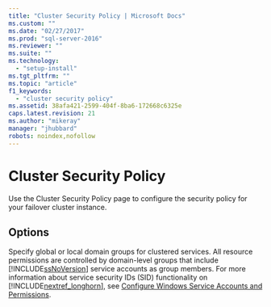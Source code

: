 ```yaml
---
title: "Cluster Security Policy | Microsoft Docs"
ms.custom: ""
ms.date: "02/27/2017"
ms.prod: "sql-server-2016"
ms.reviewer: ""
ms.suite: ""
ms.technology: 
  - "setup-install"
ms.tgt_pltfrm: ""
ms.topic: "article"
f1_keywords: 
  - "cluster security policy"
ms.assetid: 38afa421-2599-404f-8ba6-172668c6325e
caps.latest.revision: 21
ms.author: "mikeray"
manager: "jhubbard"
robots: noindex,nofollow
---
```

# Cluster Security Policy
  Use the Cluster Security Policy page to configure the security policy for your failover cluster instance.  
  
## Options  
 Specify global or local domain groups for clustered services. All resource permissions are controlled by domain-level groups that include [!INCLUDE[ssNoVersion](../a9notintoc/includes/ssnoversion-md.md)] service accounts as group members. For more information about service security IDs (SID) functionality on [!INCLUDE[nextref_longhorn](../a9retired/includes/nextref-longhorn-md.md)], see [Configure Windows Service Accounts and Permissions](../database-engine/configure/windows/configure-windows-service-accounts-and-permissions.md).  
  
  